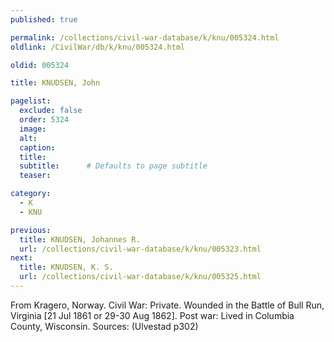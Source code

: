 ```yaml
---
published: true

permalink: /collections/civil-war-database/k/knu/005324.html
oldlink: /CivilWar/db/k/knu/005324.html

oldid: 005324

title: KNUDSEN, John

pagelist:
  exclude: false
  order: 5324
  image: 
  alt:
  caption:
  title:
  subtitle:      # Defaults to page subtitle
  teaser:

category: 
  - K 
  - KNU

previous:
  title: KNUDSEN, Johannes R.
  url: /collections/civil-war-database/k/knu/005323.html  
next:
  title: KNUDSEN, K. S.
  url: /collections/civil-war-database/k/knu/005325.html   
---
```

From Kragero, Norway. Civil War: Private. Wounded in the Battle of Bull Run, Virginia [21 Jul 1861 or 29-30 Aug 1862]. Post war: Lived in Columbia County, Wisconsin. Sources: (Ulvestad p302)